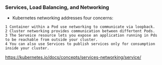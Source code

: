 ### Services, Load Balancing, and Networking
* Kubernetes networking addresses four concerns:
```
1 Container within a Pod use networking to communicate via loopback.
2 Cluster networking provides communication between differtent Pods.
3 The Serveice resource lets you expose an application running in Pds to be reachable from outside your cluster.
4 You can also use Services to publish services only for consumption inside your cluster.
```
https://kubernetes.io/docs/concepts/services-networking/service/